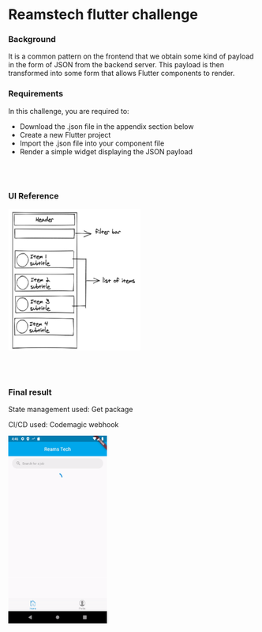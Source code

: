 # Reamstech flutter challenge

### Background
It is a common pattern on the frontend that we obtain some kind of payload in the form of JSON from the backend server. This payload is then transformed into some form that allows Flutter components to render.

### Requirements
In this challenge, you are required to:

- Download the .json file in the appendix section below
- Create a new Flutter project
- Import the .json file into your component file
- Render a simple widget displaying the JSON payload

<br> <br/>
### UI Reference
<img src="challenge_image.jpg" width="268" height="287">

<br> <br/>
### Final result

State management used:  Get package

CI/CD used: Codemagic webhook

<img src="app.gif" width="200" height="380"/>
